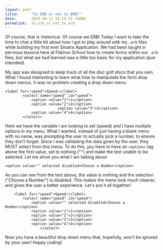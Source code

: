 ```yaml
---
layout: post
title:      "To ERB or not to ERB?"
date:       2020-10-11 15:59:31 +0000
permalink:  to_erb_or_not_to_erb
---
```



Of course, that is rhetorical. Of course we ERB! Today I want to take the time to chat a little bit about how I got to play around with my `.erb` files while building my first ever Sinatra Application. We had been taught in pervious lessons here at Flatiron School how to create forms within our `.erb` files, but what we had learned was a little too basic for my application (pun intended). 

My app was designed to keep track of all the disc golf discs that you own. What I found interesting to learn what how to manipulate the form drop down menus. It was no problem creating a drop down menu:

``` 
<label for="speed">Speed:</label>
        <select name="speed" id=“speed">
            <option value=“1">1</option>
            <option value="2">2</option>
						<option value="3">3</option>
            <option value="4">4</option>
        </select>
```

Here we have the variable I am looking to set (speed) and I have multiple options in my menu. What I wanted, instead of just having a blank menu with no name, was prompting the user to actually pick a number, to ensure they don’t forget. Since I was validating the data given by the user, they MUST select from this menu. To do this, you have to have an `<option>` tag above the first value, set to nothing (`””`) and make the text unable to be selected. Let me show you what I am talking about:

```
<option value="" selected disabled>Choose a Number</option>
```

As you can see from the text above, the value is nothing and the selection (“Choose a Number”) is disabled. This makes the menu look much cleaner, and gives the user a better experience. Let's put it all together! 

```
    <label for="speed">Speed:</label>
        <select name="speed" id="speed">
            <option value="" selected disabled>Choose a Number</option>
            <option value="1">1</option>
            <option value="2">2</option>
            <option value="3">3</option>
            <option value="4">4</option>
				</select>
```

Now you have a beautiful drop down menu that, hopefully, won't be ignored by your user! Happy coding!
